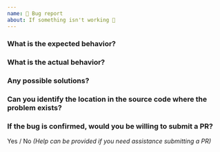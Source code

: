 ```yaml
---
name: 🐜 Bug report
about: If something isn't working 🔧
---
```


### What is the expected behavior?

### What is the actual behavior?

### Any possible solutions?

### Can you identify the location in the source code where the problem exists?

### If the bug is confirmed, would you be willing to submit a PR?

Yes / No _(Help can be provided if you need assistance submitting a PR)_